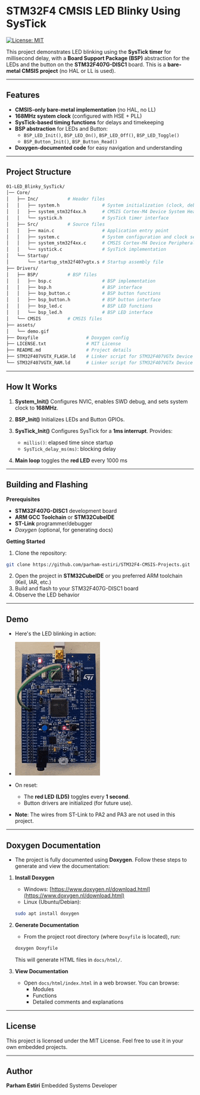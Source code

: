 # STM32F4 CMSIS LED Blinky Using SysTick

[![License: MIT](https://img.shields.io/badge/License-MIT-yellow.svg)](LICENSE.txt)

This project demonstrates LED blinking using the **SysTick timer** for millisecond delay, with a **Board Support Package (BSP)** abstraction for the LEDs and the button on the **STM32F407G-DISC1** board. This is a **bare-metal CMSIS project** (no HAL or LL is used).

---
## Features

- **CMSIS-only bare-metal implementation** (no HAL, no LL)
- **168MHz system clock** (configured with HSE + PLL)
- **SysTick-based timing functions** for delays and timekeeping
- **BSP abstraction** for LEDs and Button:
  - `BSP_LED_Init()`, `BSP_LED_On()`, `BSP_LED_Off()`, `BSP_LED_Toggle()`
  - `BSP_Button_Init()`, `BSP_Button_Read()`
- **Doxygen-documented code** for easy navigation and understanding

---
## Project Structure

```bash
01-LED_Blinky_SysTick/
│── Core/
│   ├── Inc/           # Header files
│   │   ├── system.h                # System initialization (clock, debug, NVIC)
│   │   ├── system_stm32f4xx.h      # CMSIS Cortex-M4 Device System Header File for STM32F4xx devices
│   │   └── systick.h               # SysTick timer interface
│   ├── Src/           # Source files
│   │   ├── main.c                  # Application entry point
│   │   ├── system.c                # System configuration and clock setup
│   │   ├── system_stm32f4xx.c      # CMSIS Cortex-M4 Device Peripheral Access Layer System Source File
│   │   └── systick.c               # SysTick implementation
│   └── Startup/
│       └── startup_stm32f407vgtx.s # Startup assembly file    
├── Drivers/
│   ├── BSP/           # BSP files
│   │   ├── bsp.c                   # BSP implementation
│   │   ├── bsp.h                   # BSP interface
│   │   ├── bsp_button.c            # BSP button functions
│   │   ├── bsp_button.h            # BSP button interface
│   │   ├── bsp_led.c               # BSP LED functions
│   │   └── bsp_led.h               # BSP LED interface
│   └── CMSIS          # CMSIS files
├── assets/
│   └── demo.gif
├── Doxyfile                  # Doxygen config
├── LICENSE.txt               # MIT License
├── README.md                 # Project details
├── STM32F407VGTX_FLASH.ld    # Linker script for STM32F407VGTx Device from STM32F4 series
└── STM32F407VGTX_RAM.ld      # Linker script for STM32F407VGTx Device from STM32F4 series
```
---
## How It Works

1. **System_Init()**
   Configures NVIC, enables SWD debug, and sets system clock to **168MHz**.

2. **BSP_Init()**
   Initializes LEDs and Button GPIOs.

3. **SysTick_Init()**
   Configures SysTick for a **1ms interrupt**. Provides:
     - `millis()`: elapsed time since startup
     - `SysTick_delay_ms(ms)`: blocking delay
  
4. **Main loop**
   toggles the **red LED** every 1000 ms

---
## Building and Flashing
**Prerequisites**
  - **STM32F407G-DISC1** development board
  - **ARM GCC Toolchain** or **STM32CubeIDE**
  - **ST-Link** programmer/debugger
  - *Doxygen* (optional, for generating docs)

**Getting Started**
1. Clone the repository:
```bash
git clone https://github.com/parham-estiri/STM32F4-CMSIS-Projects.git
```
2. Open the project in **STM32CubeIDE** or you preferred ARM toolchain (Keil, IAR, etc.)
3. Build and flash to your STM32F407G-DISC1 board
4. Observe the LED behavior
---
## Demo
- Here's the LED blinking in action:

- ![LED Blinky Demo](assets/demo.gif)
- On reset:
  - The **red LED (LD5)** toggles every **1 second**.
  - Button drivers are initialized (for future use).

- **Note**: The wires from ST-Link to PA2 and PA3 are not used in this project.

---
## Doxygen Documentation
- The project is fully documented using **Doxygen**. Follow these steps to generate and view the documentation:
1. **Install Doxygen**
    - Windows: [https://www.doxygen.nl/download.html](https://www.doxygen.nl/download.html)
    - Linux (Ubuntu/Debian):
    ```bash
    sudo apt install doxygen
    ```

2. **Generate Documentation**
    - From the project root directory (where `Doxyfile` is located), run:
    ```bash
    doxygen Doxyfile
    ```
    This will generate HTML files in `docs/html/`.

3. **View Documentation**
    - Open `docs/html/index.html` in a web browser. You can browse:
      - Modules
      - Functions
      - Detailed comments and explanations

---
## License
This project is licensed under the MIT License.
Feel free to use it in your own embedded projects.

---
## Author
**Parham Estiri**
Embedded Systems Developer